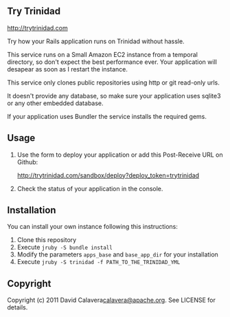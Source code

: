 Try Trinidad
------------

http://trytrinidad.com

Try how your Rails application runs on Trinidad without hassle.

This service runs on a Small Amazon EC2 instance from a temporal directory, so don't expect the best performance ever. Your application will desapear as soon as I restart the instance.

This service only clones public repositories using http or git read-only urls.

It doesn't provide any database, so make sure your application uses sqlite3 or any other embedded database.

If your application uses Bundler the service installs the required gems.

Usage
-----

1. Use the form to deploy your application or add this Post-Receive URL on Github:

    http://trytrinidad.com/sandbox/deploy?deploy_token=trytrinidad

2. Check the status of your application in the console.

Installation
------------

You can install your own instance following this instructions:

1. Clone this repository
2. Execute `jruby -S bundle install`
3. Modify the parameters `apps_base` and `base_app_dir` for your installation
4.  Execute `jruby -S trinidad -f PATH_TO_THE_TRINIDAD_YML`

Copyright
---------

Copyright (c) 2011 David Calavera<calavera@apache.org>. See LICENSE for details.
